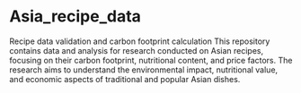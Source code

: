 # Asia_recipe_data
Recipe data validation and carbon footprint calculation
This repository contains data and analysis for research conducted on Asian recipes, focusing on their carbon footprint, nutritional content, and price factors. The research aims to understand the environmental impact, nutritional value, and economic aspects of traditional and popular Asian dishes.
